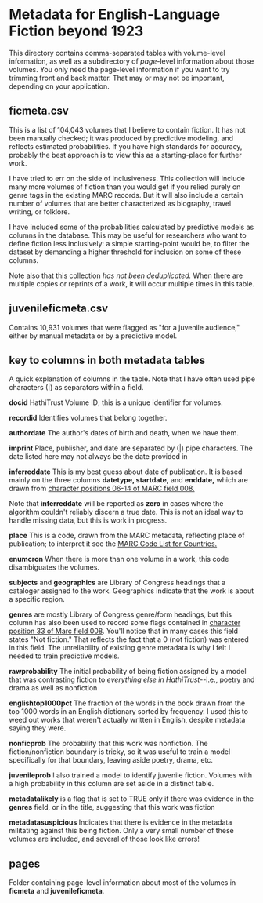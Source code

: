 Metadata for English-Language Fiction beyond 1923
=================================================

This directory contains comma-separated tables with volume-level information, as well as a subdirectory of *page*-level information about those volumes. You only need the page-level information if you want to try trimming front and back matter. That may or may not be important, depending on your application.

ficmeta.csv
-----------

This is a list of 104,043 volumes that I believe to contain fiction. It has not been manually checked; it was produced by predictive modeling, and reflects estimated probabilities. If you have high standards for accuracy, probably the best approach is to view this as a starting-place for further work. 

I have tried to err on the side of inclusiveness. This collection will include many more volumes of fiction than you would get if you relied purely on genre tags in the existing MARC records. But it will also include a certain number of volumes that are better characterized as biography, travel writing, or folklore. 

I have included some of the probabilities calculated by predictive models as columns in the database. This may be useful for researchers who want to define fiction less inclusively: a simple starting-point would be, to filter the dataset by demanding a higher threshold for inclusion on some of these columns.

Note also that this collection *has not been deduplicated.* When there are multiple copies or reprints of a work, it will occur multiple times in this table.

juvenileficmeta.csv
-------------------

Contains 10,931 volumes that were flagged as "for a juvenile audience," either by manual metadata or by a predictive model.

key to columns in both metadata tables
--------------------------------------

A quick explanation of columns in the table. Note that I have often used pipe characters (|) as separators within a field.

**docid** HathiTrust Volume ID; this is a unique identifier for volumes.

**recordid** Identifies volumes that belong together.

**authordate** The author's dates of birth and death, when we have them.

**imprint** Place, publisher, and date are separated by (|) pipe characters. The date listed here may not always be the date provided in

**inferreddate** This is my best guess about date of publication. It is based mainly on the three columns **datetype, startdate,** and **enddate,** which are drawn from [character positions 06-14 of MARC field 008.](https://www.loc.gov/marc/bibliographic/bd008a.html)

Note that **inferreddate** will be reported as **zero** in cases where the algorithm couldn't reliably discern a true date. This is not an ideal way to handle missing data, but this is work in progress.

**place** This is a code, drawn from the MARC metadata, reflecting place of publication; to interpret it see the [MARC Code List for Countries.](https://www.loc.gov/marc/countries/)

**enumcron** When there is more than one volume in a work, this code disambiguates the volumes.

**subjects** and **geographics** are Library of Congress headings that a cataloger assigned to the work. Geographics indicate that the work is about a specific region.

**genres** are mostly Library of Congress genre/form headings, but this column has also been used to record some flags contained in [character position 33 of Marc field 008](https://www.loc.gov/marc/bibliographic/bd008b.html). You'll notice that in many cases this field states "Not fiction." That reflects the fact that a 0 (not fiction) was entered in this field. The unreliability of existing genre metadata is why I felt I needed to train predictive models.

**rawprobability** The initial probability of being fiction assigned by a model that was contrasting fiction to *everything else in HathiTrust*--i.e., poetry and drama as well as nonfiction

**englishtop1000pct** The fraction of the words in the book drawn from the top 1000 words in an English dictionary sorted by frequency. I used this to weed out works that weren't actually written in English, despite metadata saying they were.

**nonficprob** The probability that this work was nonfiction. The fiction/nonfiction boundary is tricky, so it was useful to train a model specifically for that boundary, leaving aside poetry, drama, etc.

**juvenileprob** I also trained a model to identify juvenile fiction. Volumes with a high probability in this column are set aside in a distinct table.

**metadatalikely** is a flag that is set to TRUE only if there was evidence in the **genres** field, or in the title, suggesting that this work was fiction

**metadatasuspicious** Indicates that there is evidence in the metadata militating against this being fiction. Only a very small number of these volumes are included, and several of those look like errors!

pages
-----
Folder containing page-level information about most of the volumes in **ficmeta** and **juvenileficmeta**.